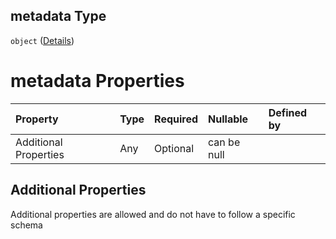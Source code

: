 ## metadata Type

`object` ([Details](btpsa-usecase-properties-services-items-allof-1-then-allof-43-then-allof-1-then-properties-parameters-properties-data-metadata.md))

# metadata Properties

| Property              | Type | Required | Nullable    | Defined by |
| :-------------------- | :--- | :------- | :---------- | :--------- |
| Additional Properties | Any  | Optional | can be null |            |

## Additional Properties

Additional properties are allowed and do not have to follow a specific schema
